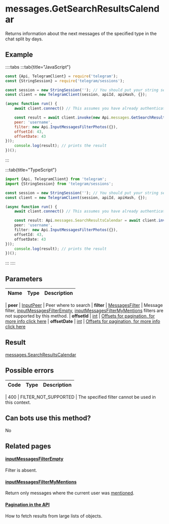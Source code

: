 # messages.GetSearchResultsCalendar

Returns information about the next messages of the specified type in the chat split by days.



## Example

::::tabs
:::tab{title="JavaScript"}
```js
const {Api, TelegramClient} = require('telegram');
const {StringSession} = require('telegram/sessions');

const session = new StringSession(''); // You should put your string session here
const client = new TelegramClient(session, apiId, apiHash, {});

(async function run() {
    await client.connect() // This assumes you have already authenticated with .start()

    const result = await client.invoke(new Api.messages.GetSearchResultsCalendar({
    peer: 'username',
    filter: new Api.InputMessagesFilterPhotos({}),
    offsetId: 43,
    offsetDate: 43
}));
    console.log(result); // prints the result
})();
```
:::

:::tab{title="TypeScript"}
```ts
import {Api, TelegramClient} from 'telegram';
import {StringSession} from 'telegram/sessions';

const session = new StringSession(''); // You should put your string session here
const client = new TelegramClient(session, apiId, apiHash, {});

(async function run() {
    await client.connect() // This assumes you have already authenticated with .start()

    const result: Api.messages.SearchResultsCalendar = await client.invoke(new Api.messages.GetSearchResultsCalendar({
    peer: 'username',
    filter: new Api.InputMessagesFilterPhotos({}),
    offsetId: 43,
    offsetDate: 43
}));
    console.log(result); // prints the result
})();
```
:::
::::



## Parameters

| Name | Type | Description |
| :--: | ---- | ----------- |

| **peer** | [InputPeer](https://core.telegram.org/type/InputPeer) | Peer where to search 
| **filter** | [MessagesFilter](https://core.telegram.org/type/MessagesFilter) | Message filter, [inputMessagesFilterEmpty](https://core.telegram.org/constructor/inputMessagesFilterEmpty), [inputMessagesFilterMyMentions](https://core.telegram.org/constructor/inputMessagesFilterMyMentions) filters are not supported by this method. 
| **offsetId** | [int](https://core.telegram.org/type/int) | [Offsets for pagination, for more info click here](https://core.telegram.org/api/offsets) 
| **offsetDate** | [int](https://core.telegram.org/type/int) | [Offsets for pagination, for more info click here](https://core.telegram.org/api/offsets) 


## Result

[messages.SearchResultsCalendar](https://core.telegram.org/type/messages.SearchResultsCalendar)



## Possible errors

| Code | Type | Description |
| :--: | ---- | ----------- |

| 400 | FILTER\_NOT\_SUPPORTED | The specified filter cannot be used in this context. 


## Can bots use this method?

No

## Related pages

#### [inputMessagesFilterEmpty](https://core.telegram.org/constructor/inputMessagesFilterEmpty)

Filter is absent.



#### [inputMessagesFilterMyMentions](https://core.telegram.org/constructor/inputMessagesFilterMyMentions)

Return only messages where the current user was [mentioned](https://core.telegram.org/api/mentions).



#### [Pagination in the API](https://core.telegram.org/api/offsets)

How to fetch results from large lists of objects.




